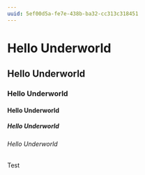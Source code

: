 ```yaml
---
uuid: 5ef00d5a-fe7e-438b-ba32-cc313c318451
---
```


# Hello Underworld
## Hello Underworld
### Hello Underworld
#### Hello Underworld
##### Hello Underworld
###### Hello Underworld

Test